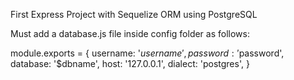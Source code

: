First Express Project with Sequelize ORM using PostgreSQL


Must add a database.js file inside config folder as follows:

module.exports = {
    username: '$username',
    password: '$password',
    database: '$dbname',
    host: '127.0.0.1',
    dialect: 'postgres',
  }